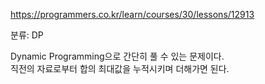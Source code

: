 https://programmers.co.kr/learn/courses/30/lessons/12913

분류: DP

Dynamic Programming으로 간단히 풀 수 있는 문제이다.  
직전의 자료로부터 합의 최대값을 누적시키며 더해가면 된다.
